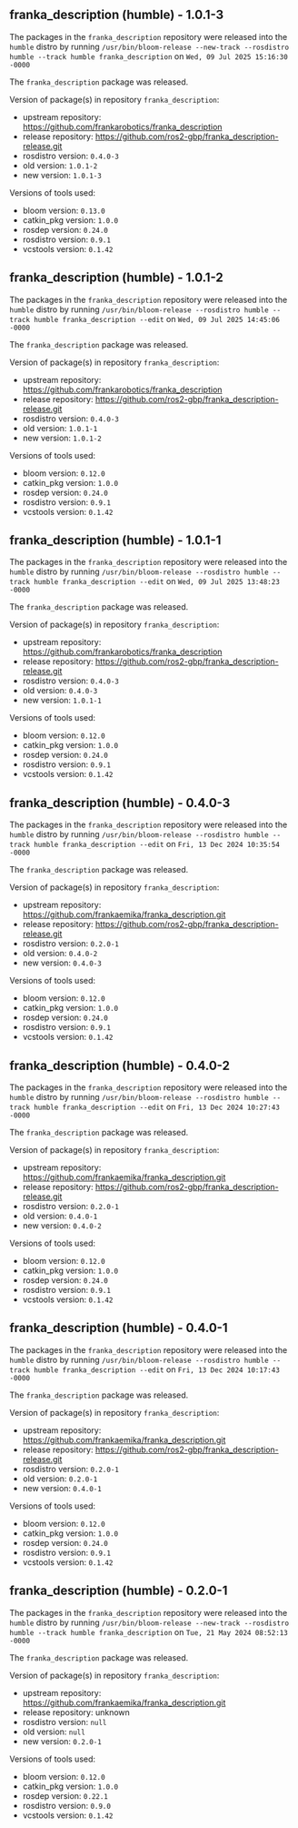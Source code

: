 ## franka_description (humble) - 1.0.1-3

The packages in the `franka_description` repository were released into the `humble` distro by running `/usr/bin/bloom-release --new-track --rosdistro humble --track humble franka_description` on `Wed, 09 Jul 2025 15:16:30 -0000`

The `franka_description` package was released.

Version of package(s) in repository `franka_description`:

- upstream repository: https://github.com/frankarobotics/franka_description
- release repository: https://github.com/ros2-gbp/franka_description-release.git
- rosdistro version: `0.4.0-3`
- old version: `1.0.1-2`
- new version: `1.0.1-3`

Versions of tools used:

- bloom version: `0.13.0`
- catkin_pkg version: `1.0.0`
- rosdep version: `0.24.0`
- rosdistro version: `0.9.1`
- vcstools version: `0.1.42`


## franka_description (humble) - 1.0.1-2

The packages in the `franka_description` repository were released into the `humble` distro by running `/usr/bin/bloom-release --rosdistro humble --track humble franka_description --edit` on `Wed, 09 Jul 2025 14:45:06 -0000`

The `franka_description` package was released.

Version of package(s) in repository `franka_description`:

- upstream repository: https://github.com/frankarobotics/franka_description
- release repository: https://github.com/ros2-gbp/franka_description-release.git
- rosdistro version: `0.4.0-3`
- old version: `1.0.1-1`
- new version: `1.0.1-2`

Versions of tools used:

- bloom version: `0.12.0`
- catkin_pkg version: `1.0.0`
- rosdep version: `0.24.0`
- rosdistro version: `0.9.1`
- vcstools version: `0.1.42`


## franka_description (humble) - 1.0.1-1

The packages in the `franka_description` repository were released into the `humble` distro by running `/usr/bin/bloom-release --rosdistro humble --track humble franka_description --edit` on `Wed, 09 Jul 2025 13:48:23 -0000`

The `franka_description` package was released.

Version of package(s) in repository `franka_description`:

- upstream repository: https://github.com/frankarobotics/franka_description
- release repository: https://github.com/ros2-gbp/franka_description-release.git
- rosdistro version: `0.4.0-3`
- old version: `0.4.0-3`
- new version: `1.0.1-1`

Versions of tools used:

- bloom version: `0.12.0`
- catkin_pkg version: `1.0.0`
- rosdep version: `0.24.0`
- rosdistro version: `0.9.1`
- vcstools version: `0.1.42`


## franka_description (humble) - 0.4.0-3

The packages in the `franka_description` repository were released into the `humble` distro by running `/usr/bin/bloom-release --rosdistro humble --track humble franka_description --edit` on `Fri, 13 Dec 2024 10:35:54 -0000`

The `franka_description` package was released.

Version of package(s) in repository `franka_description`:

- upstream repository: https://github.com/frankaemika/franka_description.git
- release repository: https://github.com/ros2-gbp/franka_description-release.git
- rosdistro version: `0.2.0-1`
- old version: `0.4.0-2`
- new version: `0.4.0-3`

Versions of tools used:

- bloom version: `0.12.0`
- catkin_pkg version: `1.0.0`
- rosdep version: `0.24.0`
- rosdistro version: `0.9.1`
- vcstools version: `0.1.42`


## franka_description (humble) - 0.4.0-2

The packages in the `franka_description` repository were released into the `humble` distro by running `/usr/bin/bloom-release --rosdistro humble --track humble franka_description --edit` on `Fri, 13 Dec 2024 10:27:43 -0000`

The `franka_description` package was released.

Version of package(s) in repository `franka_description`:

- upstream repository: https://github.com/frankaemika/franka_description.git
- release repository: https://github.com/ros2-gbp/franka_description-release.git
- rosdistro version: `0.2.0-1`
- old version: `0.4.0-1`
- new version: `0.4.0-2`

Versions of tools used:

- bloom version: `0.12.0`
- catkin_pkg version: `1.0.0`
- rosdep version: `0.24.0`
- rosdistro version: `0.9.1`
- vcstools version: `0.1.42`


## franka_description (humble) - 0.4.0-1

The packages in the `franka_description` repository were released into the `humble` distro by running `/usr/bin/bloom-release --rosdistro humble --track humble franka_description --edit` on `Fri, 13 Dec 2024 10:17:43 -0000`

The `franka_description` package was released.

Version of package(s) in repository `franka_description`:

- upstream repository: https://github.com/frankaemika/franka_description.git
- release repository: https://github.com/ros2-gbp/franka_description-release.git
- rosdistro version: `0.2.0-1`
- old version: `0.2.0-1`
- new version: `0.4.0-1`

Versions of tools used:

- bloom version: `0.12.0`
- catkin_pkg version: `1.0.0`
- rosdep version: `0.24.0`
- rosdistro version: `0.9.1`
- vcstools version: `0.1.42`


## franka_description (humble) - 0.2.0-1

The packages in the `franka_description` repository were released into the `humble` distro by running `/usr/bin/bloom-release --new-track --rosdistro humble --track humble franka_description` on `Tue, 21 May 2024 08:52:13 -0000`

The `franka_description` package was released.

Version of package(s) in repository `franka_description`:

- upstream repository: https://github.com/frankaemika/franka_description.git
- release repository: unknown
- rosdistro version: `null`
- old version: `null`
- new version: `0.2.0-1`

Versions of tools used:

- bloom version: `0.12.0`
- catkin_pkg version: `1.0.0`
- rosdep version: `0.22.1`
- rosdistro version: `0.9.0`
- vcstools version: `0.1.42`



